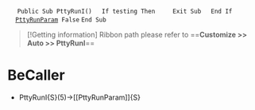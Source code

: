 &nbsp;&nbsp;&nbsp;&nbsp;
`Public Sub PttyRunI()`
&nbsp;&nbsp;&nbsp;&nbsp;`If testing Then`
&nbsp;&nbsp;&nbsp;&nbsp;&nbsp;&nbsp;&nbsp;&nbsp;`Exit Sub`
&nbsp;&nbsp;&nbsp;&nbsp;`End If`
&nbsp;&nbsp;&nbsp;&nbsp;
&nbsp;&nbsp;&nbsp;&nbsp;[`PttyRunParam`](PttyRunParam)` False`
`End Sub`


> [!Getting information]
> Ribbon path please refer to ==**Customize >> Auto >> PttyRunI**==


# BeCaller
- PttyRunI{S}(5)->[[PttyRunParam]]{S}

